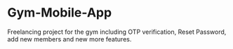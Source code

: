 # Gym-Mobile-App
Freelancing project for the gym including OTP verification, Reset Password, add new members and new more features. 

